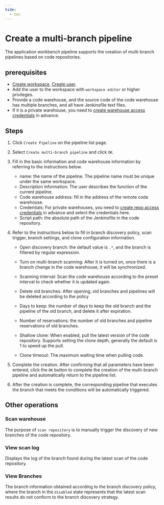 ```yaml
---
hide:
  - toc
---
```


# Create a multi-branch pipeline

The application workbench pipeline supports the creation of multi-branch pipelines based on code repositories.

## prerequisites

- [Create workspace](../../../../ghippo/user-guide/workspace/workspace/), [Create user](../../../../ghippo/user-guide/access-control/user/).
- Add the user to the workspace with `workspace editor` or higher privileges.
- Provide a code warehouse, and the source code of the code warehouse has multiple branches, and all have Jenkinsfile text files.
- If it is a private warehouse, you need to [create warehouse access credentials](../credential.md) in advance.

## Steps

1. Click `Create Pipeline` on the pipeline list page.

2. Select `Create multi-branch pipeline` and click `OK`.

    <!--![]()screenshots-->

3. Fill in the basic information and code warehouse information by referring to the instructions below.

    - name: the name of the pipeline. The pipeline name must be unique under the same workspace.
    - Description information: The user describes the function of the current pipeline.
    - Code warehouse address: fill in the address of the remote code warehouse.
    - Credentials: For private warehouses, you need to [create repo access credentials](../credential.md) in advance and select the credentials here.
    - Script path: the absolute path of the Jenkinsfile in the code repository.

    <!--![]()screenshots-->

4. Refer to the instructions below to fill in branch discovery policy, scan trigger, branch settings, and clone configuration information.

    - Open discovery branch: the default value is `.*`, and the branch is filtered by regular expression.
    - Turn on multi-branch scanning: After it is turned on, once there is a branch change in the code warehouse, it will be synchronized.
    - Scanning interval: Scan the code warehouse according to the preset interval to check whether it is updated again.
    - Delete old branches: After opening, old branches and pipelines will be deleted according to the policy
    - Days to keep: the number of days to keep the old branch and the pipeline of the old branch, and delete it after expiration.
    - Number of reservations: the number of old branches and pipeline reservations of old branches.
    - Shallow clone: ​​When enabled, pull the latest version of the code repository. Supports setting the clone depth, generally the default is 1 to speed up the pull.
    - Clone timeout: The maximum waiting time when pulling code.

        <!--![]()screenshots-->

5. Complete the creation. After confirming that all parameters have been entered, click the `OK` button to complete the creation of the multi-branch pipeline and automatically return to the pipeline list.

    <!--![]()screenshots-->

6. After the creation is complete, the corresponding pipeline that executes the branch that meets the conditions will be automatically triggered.

    <!--![]()screenshots-->

## Other operations

### Scan warehouse

The purpose of `scan repository` is to manually trigger the discovery of new branches of the code repository.

<!--![]()screenshots-->

### View scan log

Displays the log of the branch found during the latest scan of the code repository.

<!--![]()screenshots-->

### View Branches

The branch information obtained according to the branch discovery policy, where the branch in the `disabled` state represents that the latest scan results do not conform to the branch discovery strategy.

<!--![]()screenshots-->
